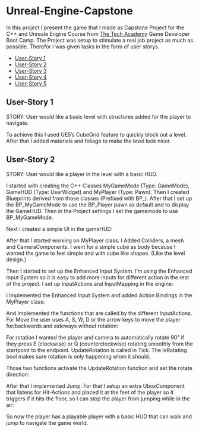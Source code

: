 # Unreal-Engine-Capstone
In this project I present the game that I made as Capstone Project for the C++ and Unreale Engine Course from [The Tech Academy](https://www.learncodinganywhere.com/) Game Developer Boot Camp.
The Project was setup to stimulate a real job project as much as possible. Therefor I was given tasks in the form of user storys.

- [User-Story 1](url)
- [User-Story 2](url)
- [User-Story 3](url)
- [User-Story 4](url)
- [User-Story 5](url)

## User-Story 1
STORY: User would like a basic level with structures added for the player to navigate.

To achieve this I used UE5’s CubeGrid feature to quickly block out a level. After that I added materials and foliage to make the level look nicer.



## User-Story 2
STORY: User would like a player in the level with a basic HUD.

I started with creating the C++ Classes MyGameMode (Type: GameMode), GameHUD (Type: UserWidget) and MyPlayer (Type: Pawn). Then I created Blueprints derived from those classes (Prefixed with BP_).
After that I set up the BP_MyGameMode to use the BP_Player pawn as default and to display the GameHUD. Then in the Project settings I set the gamemode to use BP_MyGameMode.


Next I created a simple UI in the gameHUD:


After that I started working on MyPlayer class. I Added Colliders, a mesh and CameraComponents. I went for a simple cube as body because I wanted the game to feel simple and with cube like shapes. (Like the level design.)


Then I started to set up the Enhanced Input System. I’m using the Enhanced Input System so it is easy to add more inputs for different action in the rest of the project. 
I set up InputActions and InputMapping in the engine:

I Implemented the Enhanced Input System and added Action Bindings in the MyPlayer class: 



And Implemented the functions that are called by the different InputActions.
For Move the user uses A, S, W, D or the arrow keys to move the player for/backwards and sideways without rotation:

For rotation I wanted the player and camera to automatically rotate 90° if they press E (clockwise) or Q (counterclockwise) rotating smoothly from the startpoint to the endpoint.
UpdateRotation is called in Tick. The IsRotating bool makes sure rotation is only happening when it should.


Those two functions activate the UpdateRotation function and set the rotate direction:


After that I implemented Jump. For that I setup an extra UboxComponent that listens for Hit-Actions and placed it at the feet of the player so it triggers if it hits the floor, so I can stop the player from jumping while in the air:


So now the player has a playable player with a basic HUD that can walk and jump to navigate the game world.



